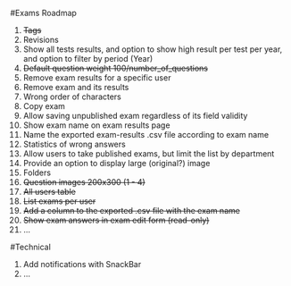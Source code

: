 #Exams Roadmap

1. ~~Tags~~
1. Revisions
1. Show all tests results, and option to show high result per test per year, and option to filter by period (Year)
1. ~~Default question weight 100/number_of_questions~~
1. Remove exam results for a specific user
1. Remove exam and its results
1. Wrong order of characters
1. Copy exam
1. Allow saving unpublished exam regardless of its field validity
1. Show exam name on exam results page
1. Name the exported exam-results .csv file according to exam name
1. Statistics of wrong answers
1. Allow users to take published exams, but limit the list by department
1. Provide an option to display large (original?) image
1. Folders
1. ~~Question images 200x300 (1 - 4)~~
1. ~~All users table~~
1. ~~List exams per user~~
1. ~~Add a column to the exported .csv file with the exam name~~
1. ~~Show exam answers in exam edit form (read-only)~~
1. ...

#Technical

1. Add notifications with SnackBar
1. ...
